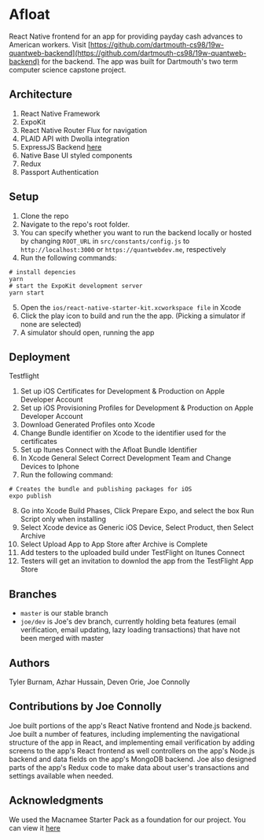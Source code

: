 


# Afloat

React Native frontend for an app for providing payday cash advances to American workers. Visit [https://github.com/dartmouth-cs98/19w-quantweb-backend](https://github.com/dartmouth-cs98/19w-quantweb-backend) for the backend.  The app was built for Dartmouth's two term computer science capstone project. 

## Architecture

1) React Native Framework
2) ExpoKit
3) React Native Router Flux for navigation
4) PLAID API with Dwolla integration
5) ExpressJS Backend [here](https://github.com/dartmouth-cs98/19w-quantweb-backend)
6) Native Base UI styled components 
7) Redux
8) Passport Authentication 

## Setup

1) Clone the repo
2) Navigate to the repo's root folder. 
3) You can specify whether you want to run the backend locally or hosted by changing `ROOT_URL` in `src/constants/config.js` to `http://localhost:3000` or `https://quantwebdev.me`, respectively
4) Run the following commands:
````
# install depencies
yarn
# start the ExpoKit development server
yarn start

````
5) Open the `ios/react-native-starter-kit.xcworkspace file` in Xcode
6) Click the play icon to build and run the the app. (Picking a simulator if none are selected)
7) A simulator should open, running the app

## Deployment
Testflight
1) Set up iOS Certificates for Development & Production on Apple Developer Account
2) Set up iOS Provisioning Profiles for Development & Production on Apple Developer Account
3) Download Generated Profiles onto Xcode
4) Change Bundle identifier on Xcode to the identifier used for the certificates
5) Set up Itunes Connect with the Afloat Bundle Identifier
6) In Xcode General Select Correct Development Team and Change Devices to Iphone
7) Run the following command:
````
# Creates the bundle and publishing packages for iOS 
expo publish
````
8) Go into Xcode Build Phases, Click Prepare Expo, and select the box Run Script only when installing
9) Select Xcode device as Generic iOS Device, Select Product, then Select Archive
10) Select Upload App to App Store after Archive is Complete
11) Add testers to the uploaded build under TestFlight on Itunes Connect
12) Testers will get an invitation to downlod the app from the TestFlight App Store

## Branches
* `master` is our stable branch
* `joe/dev` is Joe's dev branch, currently holding beta features (email verification, email updating, lazy loading transactions) that have not been merged with master
## Authors

Tyler Burnam, Azhar Hussain, Deven Orie, Joe Connolly
## Contributions by Joe Connolly

Joe built portions of the app's React Native frontend and Node.js backend. Joe built a number of features, including implementing the  navigational structure of the app in React, and implementing email verification by adding screens to the app's React frontend as well controllers on the app's Node.js backend and data fields on the app's MongoDB backend.  Joe also designed parts of the app's Redux code to make data about user's transactions and settings available when needed.  

## Acknowledgments

We used the Macnamee Starter Pack as a foundation for our project.  You can view it [here](https://github.com/mcnamee/react-native-starter-kit)
